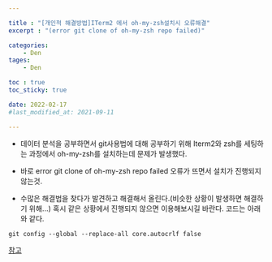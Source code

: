 ```yaml
---

title : "[개인적 해결방법]ITerm2 에서 oh-my-zsh설치시 오류해결"
excerpt : "(error git clone of oh-my-zsh repo failed)"

categories:
    - Den
tages:
    - Den

toc : true
toc_sticky: true

date: 2022-02-17
#last_modified_at: 2021-09-11

---
```




- 데이터 분석을 공부하면서 git사용법에 대해 공부하기 위해 Iterm2와 zsh를 세팅하는 과정에서 oh-my-zsh를 설치하는데 문제가 발생했다.

- 바로 error git clone of oh-my-zsh repo failed 오류가 뜨면서 설치가 진행되지 않는것.

- 수많은 해결법을 찾다가 발견하고 해결해서 올린다.(비슷한 상황이 발생하면 해결하기 위해...) 혹시 같은 상황에서 진행되지 않으면 이용해보시길 바란다. 코드는 아래와 같다.



```
git config --global --replace-all core.autocrlf false
```

[참고](https://pythonq.com/so/git/860401)